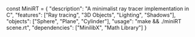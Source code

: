 const MiniRT = {
  "description": "A minimalist ray tracer implementation in C",
  "features": ["Ray tracing", "3D Objects", "Lighting", "Shadows"],
  "objects": ["Sphere", "Plane", "Cylinder"],
  "usage": "make && ./miniRT scene.rt",
  "dependencies": ["MinilibX", "Math Library"]
}

